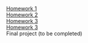 [Homework 1]([http://](https://yurkorom.github.io/genius-homework/homework-1/))<br>
[Homework 2]([http://](https://yurkorom.github.io/genius-homework/homework-1/))<br>
[Homework 3]([http://](https://yurkorom.github.io/genius-homework/homework-1/))<br>
[Homework 3]([http://](https://yurkorom.github.io/genius-homework/homework-1/))<br>
Final project (to be completed)
